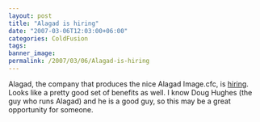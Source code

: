 ```yaml
---
layout: post
title: "Alagad is hiring"
date: "2007-03-06T12:03:00+06:00"
categories: ColdFusion 
tags: 
banner_image: 
permalink: /2007/03/06/Alagad-is-hiring
---
```


Alagad, the company that produces the nice Alagad Image.cfc, is <a href="http://doughughes.net/index.cfm?event=viewEntry&entryId=222">hiring</a>. Looks like a pretty good set of benefits as well. I know Doug Hughes (the guy who runs Alagad) and he is a good guy, so this may be a great opportunity for someone.